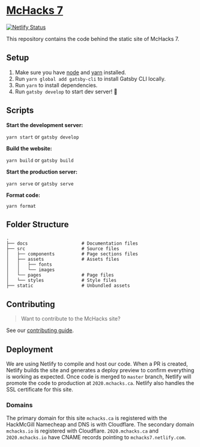 # [McHacks 7](https://2020.mchacks.ca)

[![Netlify Status](https://api.netlify.com/api/v1/badges/29fc0619-7608-47de-8105-727d647ba4aa/deploy-status)](https://app.netlify.com/sites/mchacks7/deploys)

This repository contains the code behind the static site of McHacks 7.

## Setup

1. Make sure you have [node](https://nodejs.org/en/) and [yarn](https://yarnpkg.com/lang/en/) installed.
2. Run `yarn global add gatsby-cli` to install Gatsby CLI locally.
3. Run `yarn` to install dependencies.
4. Run `gatsby develop` to start dev server! 🚀

## Scripts

**Start the development server:**

`yarn start` or `gatsby develop`

**Build the website:**

`yarn build` or `gatsby build`

**Start the production server:**

`yarn serve` or `gatsby serve`

**Format code:**

`yarn format`

## Folder Structure

    .
    ├── docs                    # Documentation files
    ├── src                     # Source files
    │   ├── components          # Page sections files
    │   ├── assets              # Assets files
    │   │   ├── fonts
    │   │   └── images
    │   └── pages               # Page files
    │   └── styles              # Style files
    ├── static                  # Unbundled assets

## Contributing

> Want to contribute to the McHacks site?

See our [contributing guide](https://github.com/hackmcgill/mchacks7/blob/develop/docs/CONTRIBUTING.md).

## Deployment

We are using Netlify to compile and host our code. When a PR is created, Netlify builds the site and generates a deploy preview to confirm everything is working as expected. Once code is merged to `master` branch, Netlify will promote the code to production at `2020.mchacks.ca`. Netlify also handles the SSL certificate for this site.

### Domains

The primary domain for this site `mchacks.ca` is registered with the HackMcGill Namecheap and DNS is with Cloudflare. The secondary domain `mchacks.io` is registered with Cloudflare. `2020.mchacks.ca` and `2020.mchacks.io` have CNAME records pointing to `mchacks7.netlify.com`.
